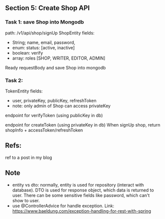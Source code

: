 ## Section 5: Create Shop API 

### Task 1: save Shop into Mongodb
path: /v1/api/shop/signUp
ShopEntity fields: 
- String; name, email, password,
- enum: status: [active, inactive]
- boolean: verify
- array: roles [SHOP, WRITER, EDITOR, ADMIN] 

Ready requestBody and save Shop into mongodb


### Task 2:
TokenEntity fields: 
- user, privateKey, publicKey, refreshToken
- note: only admin of Shop can access privateKey

endpoint for verifyToken (using publicKey in db)

endpoint for createToken (using privateKey in db)
  When signUp shop, return shopInfo + accessToken/refreshToken


## Refs:
ref to a post in my blog


## Note
- entity vs dto: normally, entity is used for repository (interact with database). DTO is used for response object, which data is returned to user. There can be some sensitive fields like password, which can't show to user.
- use @ControllerAdvice for handle exception. Link: https://www.baeldung.com/exception-handling-for-rest-with-spring
